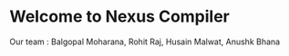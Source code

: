 # Welcome to Nexus Compiler


Our team :
Balgopal Moharana,  Rohit Raj,  Husain Malwat,  Anushk Bhana 
